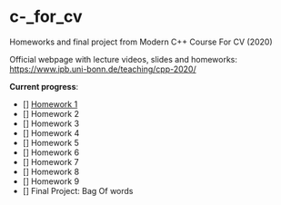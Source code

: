 # c-_for_cv
Homeworks and final project from Modern C++ Course For CV (2020)


Official webpage with lecture videos, slides and homeworks: https://www.ipb.uni-bonn.de/teaching/cpp-2020/

**Current progress**:
- [] [Homework 1](https://github.com/sigalaz/c-_for_cv/tree/main/homeworks/hw1)
- [] Homework 2
- [] Homework 3
- [] Homework 4
- [] Homework 5
- [] Homework 6
- [] Homework 7
- [] Homework 8
- [] Homework 9
- []  Final Project: Bag Of words


